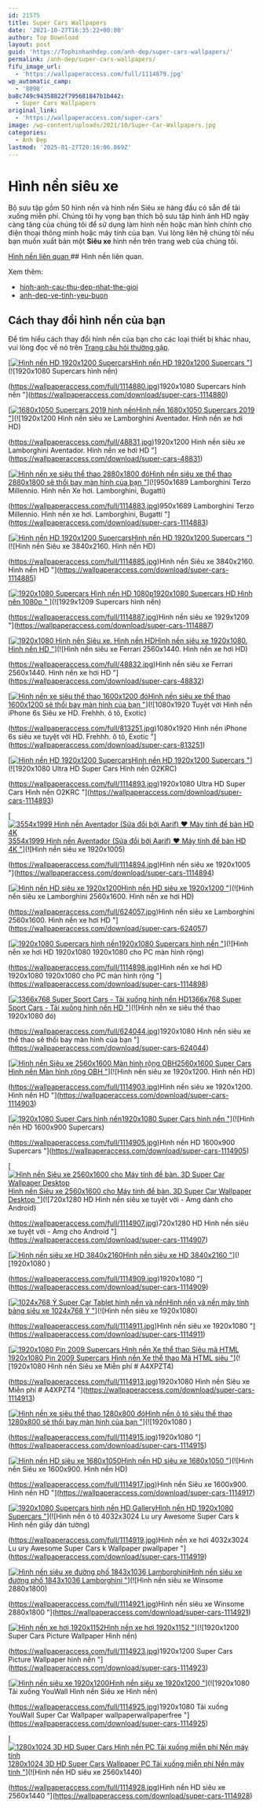 ```yaml
---
id: 21575
title: Super Cars Wallpapers
date: '2021-10-27T16:35:22+00:00'
author: Top Download
layout: post
guid: 'https://Tophinhanhdep.com/anh-dep/super-cars-wallpapers/'
permalink: /anh-dep/super-cars-wallpapers/
fifu_image_url:
  - 'https://wallpaperaccess.com/full/1114879.jpg'
wp_automatic_camp:
  - '8098'
ba8c749c94358822f795681847b1b442:
  - Super Cars Wallpapers
original_link:
  - 'https://wallpaperaccess.com/super-cars'
image: /wp-content/uploads/2021/10/Super-Car-Wallpapers.jpg
categories:
  - Ảnh Đẹp
lastmod: '2025-01-27T20:16:06.869Z'
---
```

# Hình nền siêu xe

Bộ sưu tập gồm 50 hình nền và hình nền Siêu xe hàng đầu có sẵn để tải xuống miễn phí. Chúng tôi hy vọng bạn thích bộ sưu tập hình ảnh HD ngày càng tăng của chúng tôi để sử dụng làm hình nền hoặc màn hình chính cho điện thoại thông minh hoặc máy tính của bạn. Vui lòng liên hệ chúng tôi nếu bạn muốn xuất bản một **Siêu xe** hình nền trên trang web của chúng tôi.

[Hình nền liên quan ](#related) ## Hình nền liên quan.

   
 Xem thêm:

   
- [hinh-anh-cau-thu-dep-nhat-the-gioi](https://tophinhanhdep.com/anh-dep/hinh-anh-cau-thu-dep-nhat-the-gioi/)
- [anh-dep-ve-tinh-yeu-buon](https://tophinhanhdep.com/hinh-anh-buon/anh-dep-ve-tinh-yeu-buon/)

## Cách thay đổi hình nền của bạn

Để tìm hiểu cách thay đổi hình nền của bạn cho các loại thiết bị khác nhau, vui lòng đọc về nó trên [Trang câu hỏi thường gặp](https://tophinhanhdep.com/faq/).

   
[[![Hình nền HD 1920x1200 Supercars](https://wallpaperaccess.com/full/1114879.jpg)Hình nền HD 1920x1200 Supercars "](https://wallpaperaccess.com/download/super-cars-1114879)](![1920x1080 Supercars hình nền)

(https://wallpaperaccess.com/full/1114880.jpg)1920x1080 Supercars hình nền "](https://wallpaperaccess.com/download/super-cars-1114880)

[[![1680x1050 Supercars 2019 hình nền](https://wallpaperaccess.com/full/1114881.jpg)Hình nền 1680x1050 Supercars 2019 "](https://wallpaperaccess.com/download/super-cars-1114881)](![1920x1200 Hình nền siêu xe Lamborghini Aventador.  Hình nền xe hơi HD)

(https://wallpaperaccess.com/full/48831.jpg)1920x1200 Hình nền siêu xe Lamborghini Aventador. Hình nền xe hơi HD "](https://wallpaperaccess.com/download/super-cars-48831)

[[![Hình nền xe siêu thể thao 2880x1800 đó](https://wallpaperaccess.com/full/661530.jpg)Hình nền siêu xe thể thao 2880x1800 sẽ thổi bay màn hình của bạn "](https://wallpaperaccess.com/download/super-cars-661530)](![950x1689 Lamborghini Terzo Millennio.  Hình nền Xe hơi.  Lamborghini, Bugatti)

(https://wallpaperaccess.com/full/1114883.jpg)950x1689 Lamborghini Terzo Millennio. Hình nền xe hơi. Lamborghini, Bugatti "](https://wallpaperaccess.com/download/super-cars-1114883)

[[![Hình nền HD 1920x1200 Supercars](https://wallpaperaccess.com/full/1114884.jpg)Hình nền HD 1920x1200 Supercars "](https://wallpaperaccess.com/download/super-cars-1114884)](![Hình nền Siêu xe 3840x2160.  Hình nền HD)

(https://wallpaperaccess.com/full/1114885.jpg)Hình nền Siêu xe 3840x2160. Hình nền HD "](https://wallpaperaccess.com/download/super-cars-1114885)

[[![1920x1080 Supercars Hình nền HD 1080p](https://wallpaperaccess.com/full/1114886.jpg)1920x1080 Supercars HD Hình nền 1080p " ](https://wallpaperaccess.com/download/super-cars-1114886)](![1929x1209 Supercars hình nền)

(https://wallpaperaccess.com/full/1114887.jpg)Hình nền siêu xe 1929x1209 "](https://wallpaperaccess.com/download/super-cars-1114887)

[[![1920x1080 Hình nền Siêu xe.  Hình nền HD](https://wallpaperaccess.com/full/1114888.jpg)Hình nền siêu xe 1920x1080. Hình nền HD "](https://wallpaperaccess.com/download/super-cars-1114888)](![Hình nền siêu xe Ferrari 2560x1440.  Hình nền xe hơi HD)

(https://wallpaperaccess.com/full/48832.jpg)Hình nền siêu xe Ferrari 2560x1440. Hình nền xe hơi HD "](https://wallpaperaccess.com/download/super-cars-48832)

[[![Hình nền xe siêu thể thao 1600x1200 đó](https://wallpaperaccess.com/full/930619.jpg)Hình nền siêu xe thể thao 1600x1200 sẽ thổi bay màn hình của bạn "](https://wallpaperaccess.com/download/super-cars-930619)](![1080x1920 Tuyệt vời Hình nền iPhone 6s Siêu xe HD.  Frehhh.  ô tô, Exotic)

(https://wallpaperaccess.com/full/813251.jpg)1080x1920 Hình nền iPhone 6s siêu xe tuyệt vời HD. Frehhh. ô tô, Exotic "](https://wallpaperaccess.com/download/super-cars-813251)

[[![Hình nền HD 1920x1200 Supercars](https://wallpaperaccess.com/full/1114892.jpg)Hình nền HD 1920x1200 Supercars "](https://wallpaperaccess.com/download/super-cars-1114892)](![1920x1080 Ultra HD Super Cars Hình nền O2KRC)

(https://wallpaperaccess.com/full/1114893.jpg)1920x1080 Ultra HD Super Cars Hình nền O2KRC "](https://wallpaperaccess.com/download/super-cars-1114893)

[[![3554x1999 Hình nền Aventador (Sửa đổi bởi Aarif) ❤ Máy tính để bàn HD 4K](https://wallpaperaccess.com/full/145594.jpg)3554x1999 Hình nền Aventador (Sửa đổi bởi Aarif) ❤ Máy tính để bàn HD 4K "](https://wallpaperaccess.com/download/super-cars-145594)](![Hình nền siêu xe 1920x1005)

(https://wallpaperaccess.com/full/1114894.jpg)Hình nền siêu xe 1920x1005 "](https://wallpaperaccess.com/download/super-cars-1114894)

[[![Hình nền HD siêu xe 1920x1200](https://wallpaperaccess.com/full/1114895.jpg)Hình nền HD siêu xe 1920x1200 "](https://wallpaperaccess.com/download/super-cars-1114895)](![Hình nền siêu xe Lamborghini 2560x1600.  Hình nền xe hơi HD)

(https://wallpaperaccess.com/full/624057.jpg)Hình nền siêu xe Lamborghini 2560x1600. Hình nền xe hơi HD "](https://wallpaperaccess.com/download/super-cars-624057)

[[![1920x1080 Supercars hình nền](https://wallpaperaccess.com/full/1114897.jpg)1920x1080 Supercars hình nền "](https://wallpaperaccess.com/download/super-cars-1114897)](![Hình nền xe hơi HD 1920x1080 1920x1080 cho PC màn hình rộng)

(https://wallpaperaccess.com/full/1114898.jpg)Hình nền xe hơi HD 1920x1080 1920x1080 cho PC màn hình rộng "](https://wallpaperaccess.com/download/super-cars-1114898)

[[![1366x768 Super Sport Cars - Tải xuống hình nền HD](https://wallpaperaccess.com/full/1114899.jpg)1366x768 Super Sport Cars - Tải xuống hình nền HD "](https://wallpaperaccess.com/download/super-cars-1114899)](![Hình nền xe siêu thể thao 1920x1080 đó)

(https://wallpaperaccess.com/full/624044.jpg)1920x1080 Hình nền siêu xe thể thao sẽ thổi bay màn hình của bạn "](https://wallpaperaccess.com/download/super-cars-624044)

[[![Hình nền Siêu xe 2560x1600 Màn hình rộng OBH](https://wallpaperaccess.com/full/1114901.jpg)2560x1600 Super Cars Hình nền Màn hình rộng OBH "](https://wallpaperaccess.com/download/super-cars-1114901)](![Hình nền siêu xe 1920x1200.  Hình nền HD)

(https://wallpaperaccess.com/full/1114903.jpg)Hình nền siêu xe 1920x1200. Hình nền HD "](https://wallpaperaccess.com/download/super-cars-1114903)

[[![1920x1080 Super Cars hình nền](https://wallpaperaccess.com/full/1114904.jpg)1920x1080 Super Cars hình nền "](https://wallpaperaccess.com/download/super-cars-1114904)](![Hình nền HD 1600x900 Supercars)

(https://wallpaperaccess.com/full/1114905.jpg)Hình nền HD 1600x900 Supercars "](https://wallpaperaccess.com/download/super-cars-1114905)

[[![Hình nền Siêu xe 2560x1600 cho Máy tính để bàn.  3D Super Car Wallpaper Desktop](https://wallpaperaccess.com/full/48870.jpg)Hình nền Siêu xe 2560x1600 cho Máy tính để bàn. 3D Super Car Wallpaper Desktop "](https://wallpaperaccess.com/download/super-cars-48870)](![720x1280 HD Hình nền siêu xe tuyệt vời - Amg dành cho Android)

(https://wallpaperaccess.com/full/1114907.jpg)720x1280 HD Hình nền siêu xe tuyệt vời - Amg cho Android "](https://wallpaperaccess.com/download/super-cars-1114907)

[[![Hình nền siêu xe HD 3840x2160](https://wallpaperaccess.com/full/1114908.jpg)Hình nền siêu xe HD 3840x2160 "](https://wallpaperaccess.com/download/super-cars-1114908)](![1920x1080 )

(https://wallpaperaccess.com/full/1114909.jpg)1920x1080 "](https://wallpaperaccess.com/download/super-cars-1114909)

[[![1024x768 Ý Super Car Tablet hình nền và nền](https://wallpaperaccess.com/full/1114910.jpg)Hình nền và nền máy tính bảng siêu xe 1024x768 Ý "](https://wallpaperaccess.com/download/super-cars-1114910)](![Hình nền siêu xe 1920x1080)

(https://wallpaperaccess.com/full/1114911.jpg)Hình nền siêu xe 1920x1080 "](https://wallpaperaccess.com/download/super-cars-1114911)

[[![1920x1080 Pin 2009 Supercars Hình nền Xe thể thao Siêu mã HTML](https://wallpaperaccess.com/full/1114912.jpg)1920x1080 Pin 2009 Supercars Hình nền Xe thể thao Mã HTML siêu "](https://wallpaperaccess.com/download/super-cars-1114912)](![1920x1080 Hình nền Siêu xe Miễn phí # A4XPZT4)

(https://wallpaperaccess.com/full/1114913.jpg)1920x1080 Hình nền Siêu xe Miễn phí # A4XPZT4 "](https://wallpaperaccess.com/download/super-cars-1114913)

[[![Hình nền xe siêu thể thao 1280x800 đó](https://wallpaperaccess.com/full/734291.jpg)Hình nền ô tô siêu thể thao 1280x800 sẽ thổi bay màn hình của bạn "](https://wallpaperaccess.com/download/super-cars-734291)](![1920x1080 )

(https://wallpaperaccess.com/full/1114915.jpg)1920x1080 "](https://wallpaperaccess.com/download/super-cars-1114915)

[[![Hình nền HD siêu xe 1680x1050](https://wallpaperaccess.com/full/48867.jpg)Hình nền HD siêu xe 1680x1050 "](https://wallpaperaccess.com/download/super-cars-48867)](![Hình nền Siêu xe 1600x900.  Hình nền HD)

(https://wallpaperaccess.com/full/1114917.jpg)Hình nền Siêu xe 1600x900. Hình nền HD "](https://wallpaperaccess.com/download/super-cars-1114917)

[[![1920x1080 Supercars hình nền HD Gallery](https://wallpaperaccess.com/full/1114918.jpg)Hình nền HD 1920x1080 Supercars "](https://wallpaperaccess.com/download/super-cars-1114918)](![Hình nền ô tô 4032x3024 Lu ury Awesome Super Cars k Hình nền giấy dán tường)

(https://wallpaperaccess.com/full/1114919.jpg)Hình nền xe hơi 4032x3024 Lu ury Awesome Super Cars k Wallpaper pwallpaper "](https://wallpaperaccess.com/download/super-cars-1114919)

[[![Hình nền siêu xe đường phố 1843x1036 Lamborghini](https://wallpaperaccess.com/full/1114920.jpg)Hình nền siêu xe đường phố 1843x1036 Lamborghini "](https://wallpaperaccess.com/download/super-cars-1114920)](![Hình nền siêu xe Winsome 2880x1800)

(https://wallpaperaccess.com/full/1114921.jpg)Hình nền siêu xe Winsome 2880x1800 "](https://wallpaperaccess.com/download/super-cars-1114921)

[[![Hình nền xe hơi 1920x1152](https://wallpaperaccess.com/full/1114922.jpg)Hình nền xe hơi 1920x1152 "](https://wallpaperaccess.com/download/super-cars-1114922)](![1920x1200 Super Cars Picture Wallpaper Hình nền)

(https://wallpaperaccess.com/full/1114923.jpg)1920x1200 Super Cars Picture Wallpaper hình nền "](https://wallpaperaccess.com/download/super-cars-1114923)

[[![Hình nền siêu xe 1920x1200](https://wallpaperaccess.com/full/1114924.jpg)Hình nền siêu xe 1920x1200 "](https://wallpaperaccess.com/download/super-cars-1114924)](![1920x1080 Tải xuống YouWall Hình nền Siêu xe Hình nền)

(https://wallpaperaccess.com/full/1114925.jpg)1920x1080 Tải xuống YouWall Super Car Wallpaper wallpaperwallpaperfree "](https://wallpaperaccess.com/download/super-cars-1114925)

[[![1280x1024 3D HD Super Cars Hình nền PC Tải xuống miễn phí Nền máy tính](https://wallpaperaccess.com/full/1114926.jpg)1280x1024 3D HD Super Cars Wallpaper PC Tải xuống miễn phí Nền máy tính "](https://wallpaperaccess.com/download/super-cars-1114926)](![Hình nền HD siêu xe 2560x1440)

(https://wallpaperaccess.com/full/1114928.jpg)Hình nền HD siêu xe 2560x1440 "](https://wallpaperaccess.com/download/super-cars-1114928)
